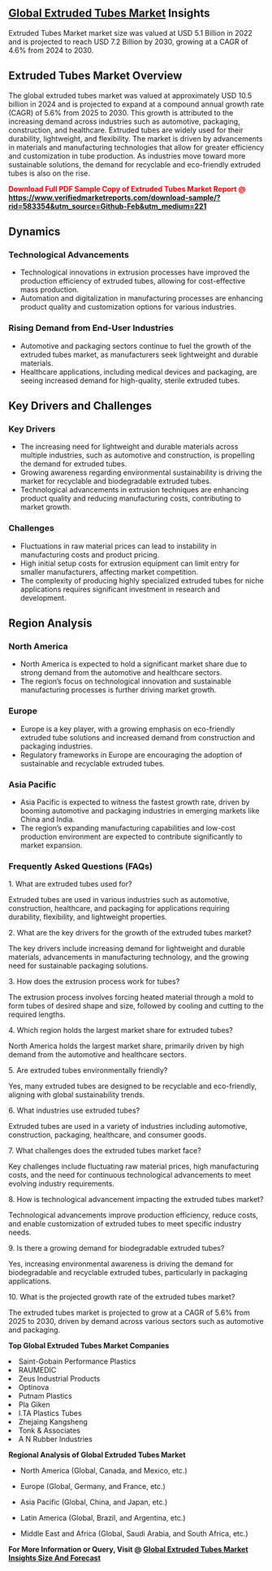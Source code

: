<h2><a href="https://www.verifiedmarketreports.com/download-sample/?rid=583354&amp;utm_source=Github&amp;utm_medium=221" target="_blank">Global Extruded Tubes Market</a> Insights</h2><p>Extruded Tubes Market market size was valued at USD 5.1 Billion in 2022 and is projected to reach USD 7.2 Billion by 2030, growing at a CAGR of 4.6% from 2024 to 2030.</p><p> <h2>Extruded Tubes Market Overview</h2> <p>The global extruded tubes market was valued at approximately USD 10.5 billion in 2024 and is projected to expand at a compound annual growth rate (CAGR) of 5.6% from 2025 to 2030. This growth is attributed to the increasing demand across industries such as automotive, packaging, construction, and healthcare. Extruded tubes are widely used for their durability, lightweight, and flexibility. The market is driven by advancements in materials and manufacturing technologies that allow for greater efficiency and customization in tube production. As industries move toward more sustainable solutions, the demand for recyclable and eco-friendly extruded tubes is also on the rise.</p> <p><strong><p><span class=""><span style="color: #ff0000;"><strong>Download Full PDF Sample Copy of Extruded Tubes Market Report</strong> @ </span><a href="https://www.verifiedmarketreports.com/download-sample/?rid=583354&amp;utm_source=Github-Feb&amp;utm_medium=221" target="_blank">https://www.verifiedmarketreports.com/download-sample/?rid=583354&amp;utm_source=Github-Feb&amp;utm_medium=221</a></span></p></strong></p> <h2>Dynamics</h2> <h3>Technological Advancements</h3> <ul> <li>Technological innovations in extrusion processes have improved the production efficiency of extruded tubes, allowing for cost-effective mass production.</li> <li>Automation and digitalization in manufacturing processes are enhancing product quality and customization options for various industries.</li> </ul> <h3>Rising Demand from End-User Industries</h3> <ul> <li>Automotive and packaging sectors continue to fuel the growth of the extruded tubes market, as manufacturers seek lightweight and durable materials.</li> <li>Healthcare applications, including medical devices and packaging, are seeing increased demand for high-quality, sterile extruded tubes.</li> </ul> <h2>Key Drivers and Challenges</h2> <h3>Key Drivers</h3> <ul> <li>The increasing need for lightweight and durable materials across multiple industries, such as automotive and construction, is propelling the demand for extruded tubes.</li> <li>Growing awareness regarding environmental sustainability is driving the market for recyclable and biodegradable extruded tubes.</li> <li>Technological advancements in extrusion techniques are enhancing product quality and reducing manufacturing costs, contributing to market growth.</li> </ul> <h3>Challenges</h3> <ul> <li>Fluctuations in raw material prices can lead to instability in manufacturing costs and product pricing.</li> <li>High initial setup costs for extrusion equipment can limit entry for smaller manufacturers, affecting market competition.</li> <li>The complexity of producing highly specialized extruded tubes for niche applications requires significant investment in research and development.</li> </ul> <h2>Region Analysis</h2> <h3>North America</h3> <ul> <li>North America is expected to hold a significant market share due to strong demand from the automotive and healthcare sectors.</li> <li>The region’s focus on technological innovation and sustainable manufacturing processes is further driving market growth.</li> </ul> <h3>Europe</h3> <ul> <li>Europe is a key player, with a growing emphasis on eco-friendly extruded tube solutions and increased demand from construction and packaging industries.</li> <li>Regulatory frameworks in Europe are encouraging the adoption of sustainable and recyclable extruded tubes.</li> </ul> <h3>Asia Pacific</h3> <ul> <li>Asia Pacific is expected to witness the fastest growth rate, driven by booming automotive and packaging industries in emerging markets like China and India.</li> <li>The region’s expanding manufacturing capabilities and low-cost production environment are expected to contribute significantly to market expansion.</li> </ul> <h3>Frequently Asked Questions (FAQs)</h3> <p>1. What are extruded tubes used for?</p> <p>Extruded tubes are used in various industries such as automotive, construction, healthcare, and packaging for applications requiring durability, flexibility, and lightweight properties.</p> <p>2. What are the key drivers for the growth of the extruded tubes market?</p> <p>The key drivers include increasing demand for lightweight and durable materials, advancements in manufacturing technology, and the growing need for sustainable packaging solutions.</p> <p>3. How does the extrusion process work for tubes?</p> <p>The extrusion process involves forcing heated material through a mold to form tubes of desired shape and size, followed by cooling and cutting to the required lengths.</p> <p>4. Which region holds the largest market share for extruded tubes?</p> <p>North America holds the largest market share, primarily driven by high demand from the automotive and healthcare sectors.</p> <p>5. Are extruded tubes environmentally friendly?</p> <p>Yes, many extruded tubes are designed to be recyclable and eco-friendly, aligning with global sustainability trends.</p> <p>6. What industries use extruded tubes?</p> <p>Extruded tubes are used in a variety of industries including automotive, construction, packaging, healthcare, and consumer goods.</p> <p>7. What challenges does the extruded tubes market face?</p> <p>Key challenges include fluctuating raw material prices, high manufacturing costs, and the need for continuous technological advancements to meet evolving industry requirements.</p> <p>8. How is technological advancement impacting the extruded tubes market?</p> <p>Technological advancements improve production efficiency, reduce costs, and enable customization of extruded tubes to meet specific industry needs.</p> <p>9. Is there a growing demand for biodegradable extruded tubes?</p> <p>Yes, increasing environmental awareness is driving the demand for biodegradable and recyclable extruded tubes, particularly in packaging applications.</p> <p>10. What is the projected growth rate of the extruded tubes market?</p> <p>The extruded tubes market is projected to grow at a CAGR of 5.6% from 2025 to 2030, driven by demand across various sectors such as automotive and packaging.</p> </p><p><strong>Top Global Extruded Tubes Market Companies</strong></p><div data-test-id=""><p><li>Saint-Gobain Performance Plastics</li><li> RAUMEDIC</li><li> Zeus Industrial Products</li><li> Optinova</li><li> Putnam Plastics</li><li> Pla Giken</li><li> I.TA Plastics Tubes</li><li> Zhejaing Kangsheng</li><li> Tonk & Associates</li><li> A N Rubber Industries</li></p><div><strong>Regional Analysis of&nbsp;Global Extruded Tubes Market</strong></div><ul><li dir="ltr"><p dir="ltr">North America&nbsp;(Global, Canada, and Mexico, etc.)</p></li><li dir="ltr"><p dir="ltr">Europe (Global, Germany, and France, etc.)</p></li><li dir="ltr"><p dir="ltr">Asia Pacific&nbsp;(Global, China, and Japan, etc.)</p></li><li dir="ltr"><p dir="ltr">Latin America&nbsp;(Global, Brazil, and Argentina, etc.)</p></li><li dir="ltr">Middle East and Africa&nbsp;(Global, Saudi Arabia, and South Africa, etc.)</li></ul><p><strong>For More Information or Query, Visit @&nbsp;</strong><strong><a href="https://www.verifiedmarketreports.com/product/extruded-tubes-market/?utm_source=Github&amp;utm_medium=221" target="_blank">Global Extruded Tubes Market Insights Size And Forecast</a></strong></p></div>
